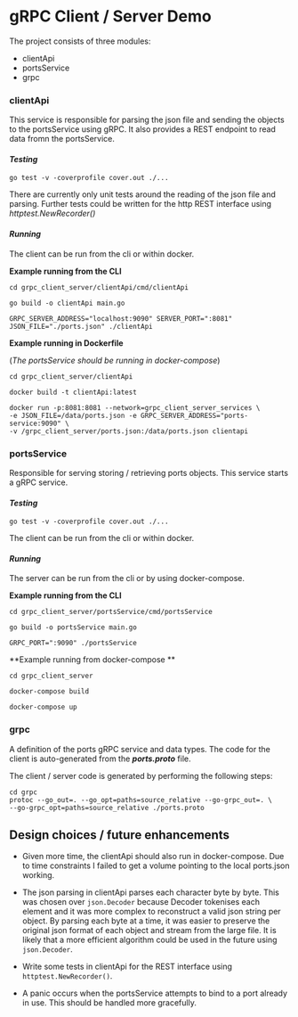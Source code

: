 # gRPC Client / Server Demo

The project consists of three modules:
* clientApi
* portsService
* grpc

### clientApi

This service is responsible for parsing the json file and sending the objects to the portsService using gRPC.
It also provides a REST endpoint to read data fromn the portsService.

#### _Testing_

``go test -v -coverprofile cover.out ./...``

There are currently only unit tests around the reading of the json file and parsing. Further tests could be written for the http REST interface using _httptest.NewRecorder()_


#### _Running_

The client can be run from the cli or within docker.

**Example running from the CLI**
```
cd grpc_client_server/clientApi/cmd/clientApi

go build -o clientApi main.go

GRPC_SERVER_ADDRESS="localhost:9090" SERVER_PORT=":8081" JSON_FILE="./ports.json" ./clientApi
```

**Example running in Dockerfile**

(_The portsService should be running in docker-compose_)

```
cd grpc_client_server/clientApi

docker build -t clientApi:latest

docker run -p:8081:8081 --network=grpc_client_server_services \
-e JSON_FILE=/data/ports.json -e GRPC_SERVER_ADDRESS="ports-service:9090" \
-v /grpc_client_server/ports.json:/data/ports.json clientapi
```

### portsService

Responsible for serving storing / retrieving ports objects. This service starts a gRPC service.

#### _Testing_

``go test -v -coverprofile cover.out ./...``

The client can be run from the cli or within docker.

#### _Running_

The server can be run from the cli or by using docker-compose.

**Example running from the CLI**
```
cd grpc_client_server/portsService/cmd/portsService

go build -o portsService main.go

GRPC_PORT=":9090" ./portsService
```

**Example running from docker-compose **

```
cd grpc_client_server

docker-compose build

docker-compose up
```

### grpc

A definition of the ports gRPC service and data types. The code for the client is auto-generated from the **_ports.proto_** file.

The client / server code is generated by performing the following steps:

```
cd grpc
protoc --go_out=. --go_opt=paths=source_relative --go-grpc_out=. \
--go-grpc_opt=paths=source_relative ./ports.proto
```

## Design choices / future enhancements

* Given more time, the clientApi should also run in docker-compose. Due to time constraints I failed to get a volume pointing to the local ports.json working.

* The json parsing in clientApi parses each character byte by byte. This was chosen over ``json.Decoder`` because Decoder tokenises each element and it was more complex to reconstruct a valid json string per object. By parsing each byte at a time, it was easier to preserve the original json format of each object and stream from the large file. It is likely that a more efficient algorithm could be used in the future using ``json.Decoder``.

* Write some tests in clientApi for the REST interface using ``httptest.NewRecorder()``.

* A panic occurs when the portsService attempts to bind to a port already in use. This should be handled more gracefully.
